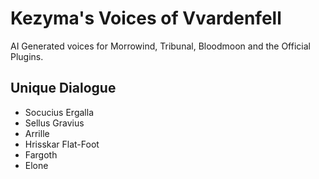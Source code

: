 # Kezyma's Voices of Vvardenfell

AI Generated voices for Morrowind, Tribunal, Bloodmoon and the Official Plugins.

## Unique Dialogue 

- Socucius Ergalla
- Sellus Gravius
- Arrille
- Hrisskar Flat-Foot
- Fargoth
- Elone
